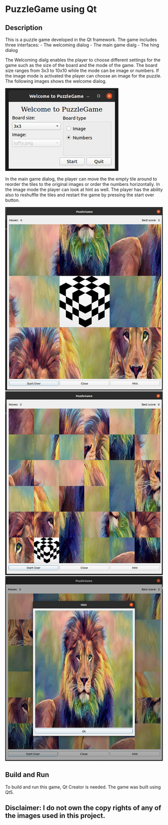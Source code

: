 # PuzzleGame using Qt
## Description

This is a puzzle game developed in the Qt framework. The game includes three interfaces:
    - The welcoming dialog
    - The main game dialg
    - The hing dialog

The Welcoming dialg enables the player to choose different settings for the game such as the size of the board and the mode of the game. The board size ranges from 3x3 to 10x10 while the mode can be image or numbers. If the image mode is activated the player can choose an image for the puzzle. The following images shows the welcome dialog.

![welcome dialog](images/welcome_dialog.png)

In the main game dialog, the player can move the the empty tile around to reorder the tiles to the original images or order the numbers horizontally. In the image mode the player can look at hint as well. The player has the ability also to reshuffle the tiles and restart the game by pressing the start over button.

![3x3 main dialog](images/3x3board_with_image.png)
![6x6 main dialog](images/6x6board_with_image.png)
![hint](images/hint.png)

## Build and Run
To build and run this game, Qt Creator is needed. The game was built using Qt5. 

## Disclaimer: I do not own the copy rights of any of the images used in this project. 
